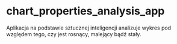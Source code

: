 # chart_properties_analysis_app
Aplikacja na podstawie sztucznej inteligencji analizuje wykres pod względem tego, czy jest rosnący, malejący bądź stały.
